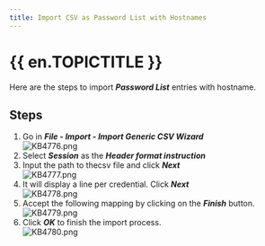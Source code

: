 ```yaml
---
title: Import CSV as Password List with Hostnames
---
```

# {{ en.TOPICTITLE }}
Here are the steps to import ***Password List*** entries with hostname.
## Steps
1. Go in ***File - Import - Import Generic CSV Wizard***  
![KB4776.png](/img/en/kb/KB4776.png)
1. Select ***Session*** as the ***Header format instruction***
1. Input the path to thecsv file and click ***Next***  
![KB4777.png](/img/en/kb/KB4777.png)
1. It will display a line per credential. Click ***Next***  
![KB4778.png](/img/en/kb/KB4778.png)
1. Accept the following mapping by clicking on the ***Finish*** button.  
![KB4779.png](/img/en/kb/KB4779.png)
1. Click ***OK*** to finish the import process.  
![KB4780.png](/img/en/kb/KB4780.png)
